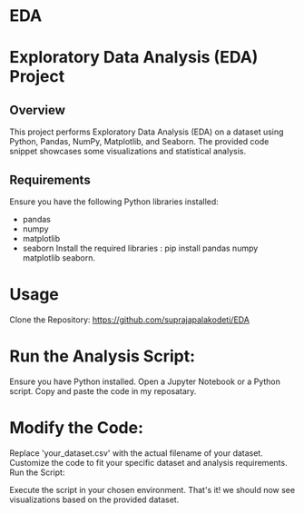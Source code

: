 # EDA
# Exploratory Data Analysis (EDA) Project
## Overview
This project performs Exploratory Data Analysis (EDA) on a dataset using Python, Pandas, NumPy, Matplotlib, and Seaborn. The provided code snippet showcases some visualizations and statistical analysis.
## Requirements
Ensure you have the following Python libraries installed:
- pandas
- numpy
- matplotlib
- seaborn
Install the required libraries :
pip install pandas numpy matplotlib seaborn.
# Usage 
Clone the Repository:
https://github.com/suprajapalakodeti/EDA

# Run the Analysis Script:
Ensure you have Python installed.
Open a Jupyter Notebook or a Python script.
Copy and paste the code in my reposatary.

# Modify the Code:

Replace 'your_dataset.csv' with the actual filename of your dataset.
Customize the code to fit your specific dataset and analysis requirements.
Run the Script:

Execute the script in your chosen environment.
That's it! we should now see visualizations based on the provided dataset. 
